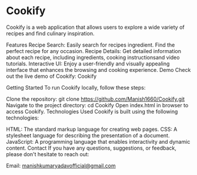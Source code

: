 # Cookify
Cookify is a web application that allows users to explore a wide variety of recipes and find culinary inspiration.

Features
Recipe Search: Easily search for recipes ingredient. Find the perfect recipe for any occasion.
Recipe Details: Get detailed information about each recipe, including ingredients, cooking instructionsand video tutorials.
Interactive UI: Enjoy a user-friendly and visually appealing interface that enhances the browsing and cooking experience.
Demo
Check out the live demo of Cookify: Cookify

Getting Started
To run Cookify locally, follow these steps:

Clone the repository: git clone https://github.com/Manish1660/Cookify.git
Navigate to the project directory: cd Cookify
Open index.html in browser to access Cookify.
Technologies Used
Cookify is built using the following technologies:

HTML: The standard markup language for creating web pages.
CSS: A stylesheet language for describing the presentation of a document.
JavaScript: A programming language that enables interactivity and dynamic content.
Contact
If you have any questions, suggestions, or feedback, please don't hesitate to reach out:

Email: manishkumaryadavofficial@gmail.com



